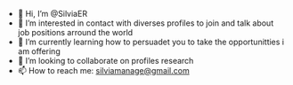 - 👋 Hi, I’m @SilviaER
- 👀 I’m interested in contact with diverses profiles to join and talk about job positions arround the world
- 🌱 I’m currently learning how to persuadet you to take the opportunitties i am offering
- 💞️ I’m looking to collaborate on profiles research
- 📫 How to reach me: silviamanage@gmail.com

<!---
SilviaER/SilviaER is a ✨ special ✨ repository because its `README.md` (this file) appears on your GitHub profile.
You can click the Preview link to take a look at your changes.
--->
